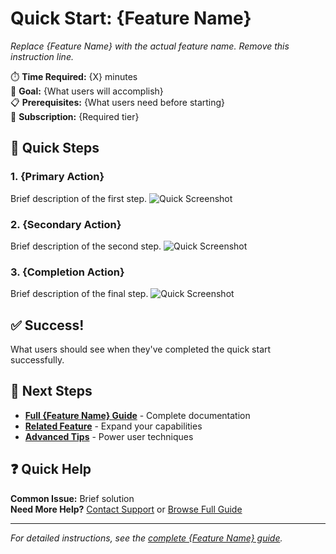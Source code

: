 # Quick Start: {Feature Name}

*Replace {Feature Name} with the actual feature name. Remove this instruction line.*

⏱️ **Time Required:** {X} minutes  
🎯 **Goal:** {What users will accomplish}  
📋 **Prerequisites:** {What users need before starting}  
🔧 **Subscription:** {Required tier}

## 🚀 Quick Steps

### 1. {Primary Action}
Brief description of the first step.
![Quick Screenshot](../assets/screenshots/{feature-folder}/quick-01_desktop_en.png)

### 2. {Secondary Action}  
Brief description of the second step.
![Quick Screenshot](../assets/screenshots/{feature-folder}/quick-02_desktop_en.png)

### 3. {Completion Action}
Brief description of the final step.
![Quick Screenshot](../assets/screenshots/{feature-folder}/quick-03_desktop_en.png)

## ✅ Success!
What users should see when they've completed the quick start successfully.

## 🔄 Next Steps
- **[Full {Feature Name} Guide]({link})** - Complete documentation
- **[Related Feature]({link})** - Expand your capabilities  
- **[Advanced Tips]({link})** - Power user techniques

## ❓ Quick Help
**Common Issue:** Brief solution  
**Need More Help?** [Contact Support](link) or [Browse Full Guide]({link})

---
*For detailed instructions, see the [complete {Feature Name} guide]({link}).*
